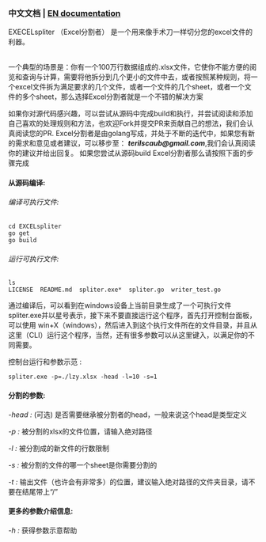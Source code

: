 ### **中文文档** | [EN documentation](../README.md)

EXECELspliter （Excel分割者） 是一个用来像手术刀一样切分您的excel文件的利器。

 <Br> 一个典型的场景是：你有一个100万行数据组成的.xlsx文件，它使你不能方便的阅览和查询与计算，需要将他拆分到几个更小的文件中去，或者按照某种规则，将一个excel文件拆为满足要求的几个文件，或者一个文件的几个sheet，或者一个文件的多个sheet，那么选择Excel分割者就是一个不错的解决方案  <Br/>

如果你对源代码感兴趣，可以尝试从源码中完成build和执行，并尝试阅读和添加自己喜欢的处理规则和方法，也欢迎Fork并提交PR来贡献自己的想法，我们会认真阅读您的PR.
Excel分割者是由golang写成，并处于不断的迭代中，如果您有新的需求和意见或者建议，可以移步至： **_terilscaub@gmail.com_**,我们会认真阅读你的建议并给出回复。
如果您尝试从源码build Excel分割者那么请按照下面的步骤完成


#### 从源码编译:
###### 编译可执行文件:
```apple js
cd EXCELspliter
go get
go build
```
###### 运行可执行文件:
```apple js
ls
LICENSE  README.md  spliter.exe*  spliter.go  writer_test.go
```
通过编译后，可以看到在windows设备上当前目录生成了一个可执行文件spliter.exe并以星号表示，接下来不要直接运行这个程序，首先打开控制台面板，可以使用 win+X（windows），然后进入到这个执行文件所在的文件目录，并且从这里（CLI）运行这个程序，当然，还有很多参数可以从这里键入，以满足你的不同需要。

控制台运行和参数示范 :

```apple js
spliter.exe -p=./lzy.xlsx -head -l=10 -s=1
```

#### 分割的参数:

_-head :_ (可选) 是否需要继承被分割者的head，一般来说这个head是类型定义

_-p :_ 被分割的xlsx的文件位置，请输入绝对路径

_-l :_ 被分割成的新文件的行数限制

_-s :_ 被分割的文件的哪一个sheet是你需要分割的

_-t :_ 输出文件（也许会有非常多）的位置，建议输入绝对路径的文件夹目录，请不要在结尾带上“/”

#### 更多的参数介绍信息:

_-h :_ 获得参数示意帮助
